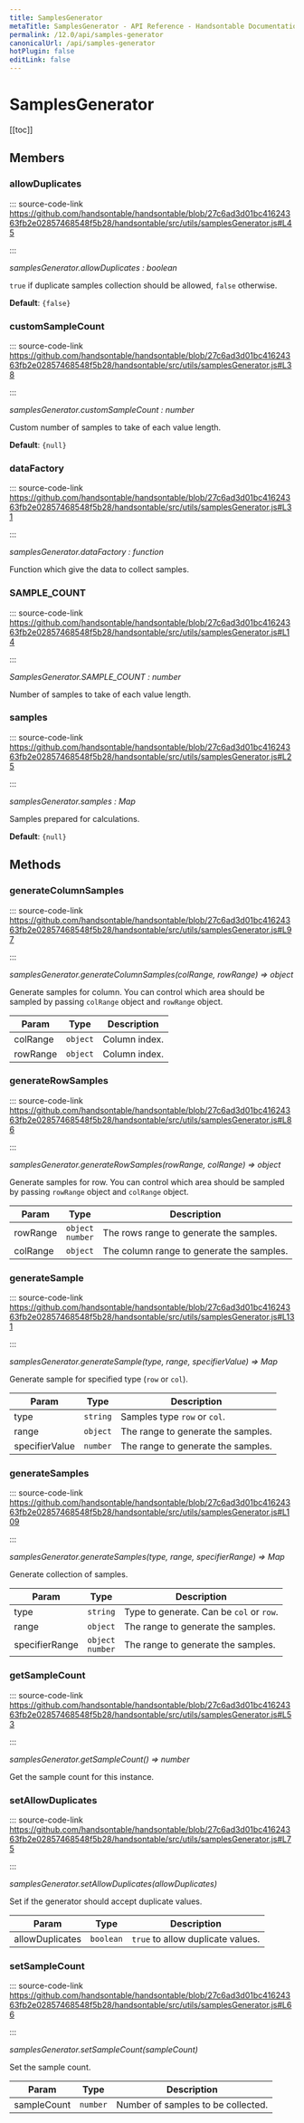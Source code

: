 ```yaml
---
title: SamplesGenerator
metaTitle: SamplesGenerator - API Reference - Handsontable Documentation
permalink: /12.0/api/samples-generator
canonicalUrl: /api/samples-generator
hotPlugin: false
editLink: false
---
```


# SamplesGenerator

[[toc]]
## Members

### allowDuplicates
  
::: source-code-link https://github.com/handsontable/handsontable/blob/27c6ad3d01bc41624363fb2e02857468548f5b28/handsontable/src/utils/samplesGenerator.js#L45

:::

_samplesGenerator.allowDuplicates : boolean_

`true` if duplicate samples collection should be allowed, `false` otherwise.

**Default**: <code>{false}</code>  


### customSampleCount
  
::: source-code-link https://github.com/handsontable/handsontable/blob/27c6ad3d01bc41624363fb2e02857468548f5b28/handsontable/src/utils/samplesGenerator.js#L38

:::

_samplesGenerator.customSampleCount : number_

Custom number of samples to take of each value length.

**Default**: <code>{null}</code>  


### dataFactory
  
::: source-code-link https://github.com/handsontable/handsontable/blob/27c6ad3d01bc41624363fb2e02857468548f5b28/handsontable/src/utils/samplesGenerator.js#L31

:::

_samplesGenerator.dataFactory : function_

Function which give the data to collect samples.



### SAMPLE_COUNT
  
::: source-code-link https://github.com/handsontable/handsontable/blob/27c6ad3d01bc41624363fb2e02857468548f5b28/handsontable/src/utils/samplesGenerator.js#L14

:::

_SamplesGenerator.SAMPLE\_COUNT : number_

Number of samples to take of each value length.



### samples
  
::: source-code-link https://github.com/handsontable/handsontable/blob/27c6ad3d01bc41624363fb2e02857468548f5b28/handsontable/src/utils/samplesGenerator.js#L25

:::

_samplesGenerator.samples : Map_

Samples prepared for calculations.

**Default**: <code>{null}</code>  

## Methods

### generateColumnSamples
  
::: source-code-link https://github.com/handsontable/handsontable/blob/27c6ad3d01bc41624363fb2e02857468548f5b28/handsontable/src/utils/samplesGenerator.js#L97

:::

_samplesGenerator.generateColumnSamples(colRange, rowRange) ⇒ object_

Generate samples for column. You can control which area should be sampled by passing `colRange` object and `rowRange` object.


| Param | Type | Description |
| --- | --- | --- |
| colRange | `object` | Column index. |
| rowRange | `object` | Column index. |



### generateRowSamples
  
::: source-code-link https://github.com/handsontable/handsontable/blob/27c6ad3d01bc41624363fb2e02857468548f5b28/handsontable/src/utils/samplesGenerator.js#L86

:::

_samplesGenerator.generateRowSamples(rowRange, colRange) ⇒ object_

Generate samples for row. You can control which area should be sampled by passing `rowRange` object and `colRange` object.


| Param | Type | Description |
| --- | --- | --- |
| rowRange | `object` <br/> `number` | The rows range to generate the samples. |
| colRange | `object` | The column range to generate the samples. |



### generateSample
  
::: source-code-link https://github.com/handsontable/handsontable/blob/27c6ad3d01bc41624363fb2e02857468548f5b28/handsontable/src/utils/samplesGenerator.js#L131

:::

_samplesGenerator.generateSample(type, range, specifierValue) ⇒ Map_

Generate sample for specified type (`row` or `col`).


| Param | Type | Description |
| --- | --- | --- |
| type | `string` | Samples type `row` or `col`. |
| range | `object` | The range to generate the samples. |
| specifierValue | `number` | The range to generate the samples. |



### generateSamples
  
::: source-code-link https://github.com/handsontable/handsontable/blob/27c6ad3d01bc41624363fb2e02857468548f5b28/handsontable/src/utils/samplesGenerator.js#L109

:::

_samplesGenerator.generateSamples(type, range, specifierRange) ⇒ Map_

Generate collection of samples.


| Param | Type | Description |
| --- | --- | --- |
| type | `string` | Type to generate. Can be `col` or `row`. |
| range | `object` | The range to generate the samples. |
| specifierRange | `object` <br/> `number` | The range to generate the samples. |



### getSampleCount
  
::: source-code-link https://github.com/handsontable/handsontable/blob/27c6ad3d01bc41624363fb2e02857468548f5b28/handsontable/src/utils/samplesGenerator.js#L53

:::

_samplesGenerator.getSampleCount() ⇒ number_

Get the sample count for this instance.



### setAllowDuplicates
  
::: source-code-link https://github.com/handsontable/handsontable/blob/27c6ad3d01bc41624363fb2e02857468548f5b28/handsontable/src/utils/samplesGenerator.js#L75

:::

_samplesGenerator.setAllowDuplicates(allowDuplicates)_

Set if the generator should accept duplicate values.


| Param | Type | Description |
| --- | --- | --- |
| allowDuplicates | `boolean` | `true` to allow duplicate values. |



### setSampleCount
  
::: source-code-link https://github.com/handsontable/handsontable/blob/27c6ad3d01bc41624363fb2e02857468548f5b28/handsontable/src/utils/samplesGenerator.js#L66

:::

_samplesGenerator.setSampleCount(sampleCount)_

Set the sample count.


| Param | Type | Description |
| --- | --- | --- |
| sampleCount | `number` | Number of samples to be collected. |


